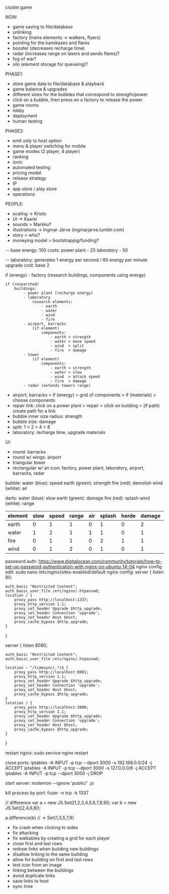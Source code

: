 cluster.game

NOW:
* game saving to file/database
* unlinking
* factory (trains elements -> walkers, flyers)
* pointing for the kamikazes and flares
* booster (decreases recharge time)
* radar (increases range on lasers and sends flares)?
* fog of war?
* silo (element storage for queueing)?

PHASE1:
* store game data to file/database & playback
* game balance & upgrades
* different sizes for the bubbles that correspond to strength/power
* click on a bubble, then press on a factory to release the power
* game rooms
* lobby
* deployment
* human testing

PHASE2:
* emit only to host option
* menu & player switching for mobile
* game modes (2 player, 4 player)
* ranking
* ionic
* automated testing
* pricing model
* release strategy
* IP
* app store / play store
* operations

PEOPLE:
* scaling -> Kristo
* UI -> Kaarel
* sounds > Markku?
* illustrations -> Ingmar Järve (ingmarjarve.tumblr.com)
* story > who?
* moneying model > bootstrappig/funding?

--
base energy: 100
costs:
power plant - 25
laboratory - 50

--
laboratory: generates 1 energy per second / 60 energy per minute
upgrade cost: base 2

if (energy)
	- factory (research buildings, components using energy)

	if (researched)
		buildings:
			- power plant (recharge energy)
			- laboratory
				research elements:
					- earth
					- water
					- wind
					- fire
			- airport, barracks
				(if element)
					components:
						- earth > strength
						- water > move speed
						- wind  > split
						- fire  > damage
			- tower
				(if element)
					components:
						- earth > strength
						- water > slow
						- wind  > attack speed
						- fire  > damage
			- radar (extends towers range)

* airport, barracks > if (energy) > grid of components > if (materials) > choose components
* repair link: click on a power plant > repair > click on building > (if path) create path for a link
* bubble inner size radius: strength
* bubble size: damage
* split: 1 > 2 > 4 > 8
* laboratory: recharge time, upgrade materials


UI:
- round:
	barracks
- round w/ wings:
	airport
- triangular
	tower
- rectangular w/ an icon:
	factory, power plant, laboratory, airport, barracks, radar


bubble:
water (blue): speed
earth (green): strength
fire (red): demolish
wind (white): air

darts:
water (blue): slow
earth (green): damage
fire (red): splash
wind (white): range


element | slow      | speed     | range    | air       | splash   | horde    | damage    | strength  |
--------|-----------|-----------|----------|-----------|----------|----------|-----------|-----------|
earth   |  0        |  1        |  1       |  0        |  1       |  0       |  2        |  2        | 7
water   |  1        |  2        |  1       |  1        |  1       |  0       |  1        |  1        | 6
fire    |  0        |  1        |  1       |  0        |  2       |  1       |  1        |  1        | 5
wind    |  0        |  1        |  2       |  0        |  1       |  0       |  1        |  1        | 6


password auth: 
https://www.digitalocean.com/community/tutorials/how-to-set-up-password-authentication-with-nginx-on-ubuntu-14-04 
nginx config edit: 
sudo nano /etc/nginx/sites-enabled/default 
nginx config: 
server {
    listen 80;

    auth_basic "Restricted Content";
    auth_basic_user_file /etc/nginx/.htpasswd;
    location / {
        proxy_pass http://localhost:1337;
        proxy_http_version 1.1;
        proxy_set_header Upgrade $http_upgrade;
        proxy_set_header Connection 'upgrade';
        proxy_set_header Host $host;
        proxy_cache_bypass $http_upgrade;
    }
}

server {
    listen 8080;

    auth_basic "Restricted Content";
    auth_basic_user_file /etc/nginx/.htpasswd;

	location ~ ^/timesync(.*)$ {
        proxy_pass http://localhost:8081;
        proxy_http_version 1.1;
        proxy_set_header Upgrade $http_upgrade;
        proxy_set_header Connection 'upgrade';
        proxy_set_header Host $host;
        proxy_cache_bypass $http_upgrade;
    }
    location / {
        proxy_pass http://localhost:3000;
        proxy_http_version 1.1;
        proxy_set_header Upgrade $http_upgrade;
        proxy_set_header Connection 'upgrade';
        proxy_set_header Host $host;
        proxy_cache_bypass $http_upgrade;
    }
}

restart nginx: 
sudo service nginx restart 

close ports: 
iptables -A INPUT -p tcp --dport 3000 -s 192.168.0.0/24 -j ACCEPT
iptables -A INPUT -p tcp --dport 3000 -s 127.0.0.0/8 -j ACCEPT
iptables -A INPUT -p tcp --dport 3000 -j DROP

start server:
nodemon --ignore 'public/' .js

kill process by port:
fuser -n tcp -k 1337

// difference
var a = new JS.Set([1,2,3,4,5,6,7,8,9]);
var b = new JS.Set([2,4,6,8]);

a.difference(b)
// -> Set{1,3,5,7,9}

* fix crash when clicking to sides
* fix attacking
* fix walkables by creating a grid for each player
* close first and last rows
* redraw links when building new buildings
* disallow linking to the same building
* allow for building on first and last rows
* test icon from an image
* linking between the buildings
* avoid duplicate links
* save links to host
* sync time